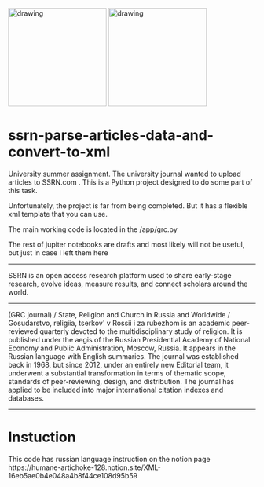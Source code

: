<div class="row"><img src="https://cdn.ssrn.com/ssrn-global-header/11589acb53bc518aa22929bf19add113.svg" alt="drawing" style="width:200px;"/>
         <img src="https://upload.wikimedia.org/wikipedia/ru/thumb/1/16/Государство%2C_религия%2C_Церковь_в_России_и_за_рубежом.png/411px-Государство%2C_религия%2C_Церковь_в_России_и_за_рубежом.png" alt="drawing" style="width:200px;"/></div>


# ssrn-parse-articles-data-and-convert-to-xml
University summer assignment. The university journal wanted to upload articles to SSRN.com . This is a Python project designed to do some part of this task.

Unfortunately, the project is far from being completed. But it has a flexible xml template that you can use.

The main working code is located in the /app/grc.py

The rest of jupiter notebooks are drafts and most likely will not be useful, but just in case I left them here
___

SSRN is an open access research platform used to share early-stage research, evolve ideas, measure results, and connect scholars around the world.
___
(GRC journal) / State, Religion and Church in Russia and Worldwide / Gosudarstvo, religiia, tserkov' v Rossii i za rubezhom is an academic peer-reviewed quarterly devoted to the multidisciplinary study of religion. It is published under the aegis of the Russian Presidential Academy of National Economy and Public Administration, Moscow, Russia. It appears in the Russian language with English summaries.
The journal was established back in 1968, but since 2012, under an entirely new Editorial team, it underwent a substantial transformation in terms of thematic scope, standards of peer-reviewing, design, and distribution. The journal has applied to be included into major international citation indexes and databases.
___
<h1>Instuction</h1>
This code has russian language instruction on the notion page 
<br>https://humane-artichoke-128.notion.site/XML-16eb5ae0b4e048a4b8f44ce108d95b59
